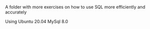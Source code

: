 A folder with more exercises on how to use SQL more efficiently and accurately

Using
Ubuntu 20.04
MySql 8.0
